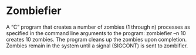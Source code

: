 # Zombiefier

A “C” program that creates a number of zombies (1 through n) processes as
specified in the command line arguments to the program: zombiefier –n 10 creates 10
zombies. The program cleans up the zombies upon completion. Zombies
remain in the system until a signal (SIGCONT) is sent to zombifier.
